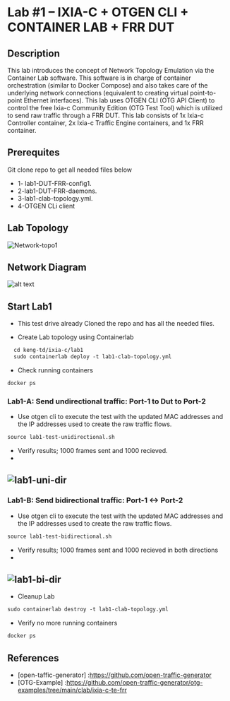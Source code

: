 
# Lab #1 – IXIA-C + OTGEN CLI + CONTAINER LAB + FRR DUT

## Description
This lab introduces the concept of Network Topology Emulation via the Container Lab software. This software is in charge of container orchestration (similar to Docker Compose) and also takes care of the underlying network connections (equivalent to creating virtual point-to-point Ethernet interfaces).
This lab uses OTGEN CLI (OTG API Client) to control the free Ixia-c Community Edition (OTG Test Tool) which is utilized to send raw traffic through a FRR DUT. This lab consists of 1x Ixia-c Controller container, 2x Ixia-c Traffic Engine containers, and 1x FRR container.


## Prerequites 
Git clone repo to get all needed files below
- 1- lab1-DUT-FRR-config1.
- 2-lab1-DUT-FRR-daemons.
- 3-lab1-clab-topology.yml.
- 4-OTGEN CLi client

## Lab Topology
![Network-topo1](https://user-images.githubusercontent.com/13612422/218280411-7504d9ce-e6ce-483e-9e8d-ce7791d2edb2.png)


## Network Diagram
![alt text](https://github.com/open-traffic-generator/otg-examples/blob/main/clab/ixia-c-te-frr/ip-diagram.png "Network Topology")

## Start Lab1
- This test drive already Cloned the repo and has all the needed files.

- Create Lab topology using Containerlab
```html
  cd keng-td/ixia-c/lab1
  sudo containerlab deploy -t lab1-clab-topology.yml 
```

- Check running containers
```html
docker ps
```
### Lab1-A: Send undirectional traffic: Port-1 to Dut to Port-2
- Use otgen cli to execute the test with the updated MAC addresses and the IP addresses used to create the raw traffic flows.
```html
source lab1-test-unidirectional.sh
``` 
- Verify results; 1000 frames sent and 1000 recieved.
- 
![lab1-uni-dir](https://user-images.githubusercontent.com/13612422/219531107-089e2a71-ce54-4a46-b267-9641a2a51c66.png)
-
### Lab1-B: Send bidirectional traffic: Port-1 <-> Port-2
- Use otgen cli to execute the test with the updated MAC addresses and the IP addresses used to create the raw traffic flows.
```html
source lab1-test-bidirectional.sh
``` 
- Verify results;  1000 frames sent and 1000 recieved in both directions
-
![lab1-bi-dir](https://user-images.githubusercontent.com/13612422/219531506-30442ec3-cab2-47eb-b7b7-fcb1f881ae19.png)
-
- Cleanup Lab
```html
sudo containerlab destroy -t lab1-clab-topology.yml
``` 
- Verify no more running containers
```html
docker ps
```

## References
- [open-taffic-generator] :https://github.com/open-traffic-generator
- [OTG-Example] :https://github.com/open-traffic-generator/otg-examples/tree/main/clab/ixia-c-te-frr
